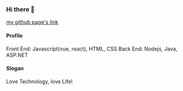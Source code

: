 ### Hi there 👋

[my github page's link](http://xiaoxiaocoder.github.io)

#### Profile
Front End: Javascript(vue, react), HTML, CSS
Back End: Nodejs, Java, ASP.NET

#### Slogan
Love Technology, love Life!

<!--
**xiaoxiaocoder/xiaoxiaocoder** is a ✨ _special_ ✨ repository because its `README.md` (this file) appears on your GitHub profile.

Here are some ideas to get you started:

- 🔭 I’m currently working on ...
- 🌱 I’m currently learning ...
- 👯 I’m looking to collaborate on ...
- 🤔 I’m looking for help with ...
- 💬 Ask me about ...
- 📫 How to reach me: ...
- 😄 Pronouns: ...
- ⚡ Fun fact: ...
-->
